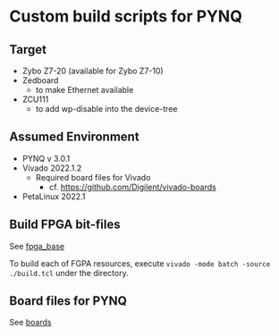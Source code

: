 # Custom build scripts for PYNQ

## Target

- Zybo Z7-20 (available for Zybo Z7-10)
- Zedboard
  - to make Ethernet available
- ZCU111
  - to add wp-disable into the device-tree

## Assumed Environment

- PYNQ v 3.0.1
- Vivado 2022.1.2
  - Required board files for Vivado
    - cf. https://github.com/Digilent/vivado-boards
- PetaLinux 2022.1

## Build FPGA bit-files

See [fpga_base](./fpga_base)

To build each of FGPA resources, execute `vivado -mode batch -source ./build.tcl` under the directory.

## Board files for PYNQ

See [boards](./boards)
